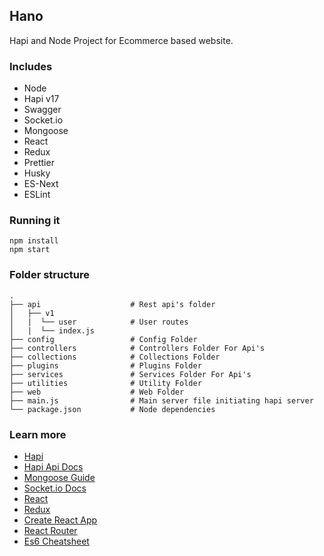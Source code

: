 ## Hano

Hapi and Node Project for Ecommerce based website.

### Includes

- Node
- Hapi v17
- Swagger
- Socket.io
- Mongoose
- React
- Redux
- Prettier
- Husky
- ES-Next
- ESLint

### Running it

```
npm install
npm start
```

### Folder structure

    .
    ├── api                    # Rest api's folder
    │   ├── v1
    │   |  └── user            # User routes
    │   |  └── index.js
    ├── config                 # Config Folder
    ├── controllers            # Controllers Folder For Api's
    ├── collections            # Collections Folder
    ├── plugins                # Plugins Folder
    ├── services               # Services Folder For Api's
    ├── utilities              # Utility Folder
    ├── web                    # Web Folder
    ├── main.js                # Main server file initiating hapi server
    └── package.json           # Node dependencies

### Learn more

- [Hapi](https://hapijs.com)
- [Hapi Api Docs](https://github.com/hapijs/hapi/blob/master/API.md)
- [Mongoose Guide](http://mongoosejs.com/docs/guide.html)
- [Socket.io Docs](https://socket.io/docs/)
- [React](https://reactjs.org/)
- [Redux](https://redux.js.org/)
- [Create React App](https://github.com/facebookincubator/create-react-app)
- [React Router](https://github.com/ReactTraining/react-router)
- [Es6 Cheatsheet](https://github.com/DrkSephy/es6-cheatsheet/blob/master/README.md)
